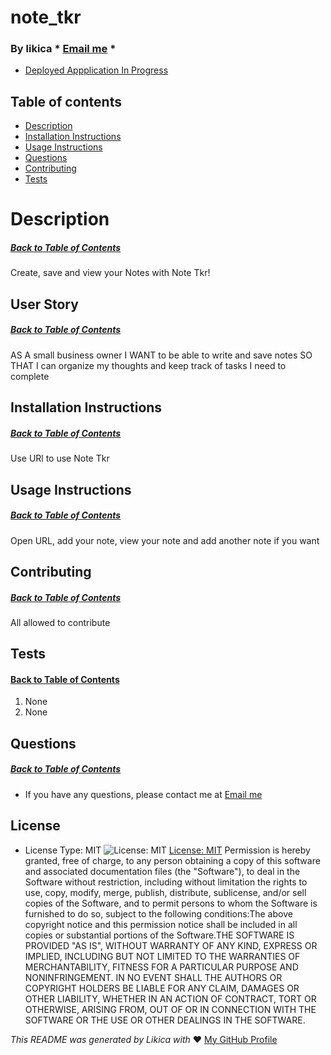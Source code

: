 # note_tkr
  ### By likica * [Email me](mailto:fahrija_wyroski@live.com) * 
  * [Deployed Appplication In Progress]()
 
  ## Table of contents
  * [Description](#Description)
  * [Installation Instructions](#installation-Instructions)
  * [Usage Instructions](#Usage-Instructions)
  * [Questions](#Questions)
  * [Contributing](#Contributing)
  * [Tests](#Tests)
 
  # Description
  ##### [Back to Table of Contents](#Table-of-Contents)
  Create, save and view your Notes with Note Tkr!

  ## User Story
  ##### [Back to Table of Contents](#Table-of-Contents)
  AS A small business owner I WANT to be able to write and save notes SO THAT I can organize my thoughts and keep track of tasks I need to complete

  ## Installation Instructions
  ##### [Back to Table of Contents](#Table-of-Contents)
  Use URl to use Note Tkr

  ## Usage Instructions
  ##### [Back to Table of Contents](#Table-of-Contents)
  Open URL, add your note, view your note and add another note if you want

  ## Contributing
  ##### [Back to Table of Contents](#Table-of-Contents)
  All allowed to contribute

  ## Tests
  #### [Back to Table of Contents](#Table-of-Contents)
  1. None
  2. None

  ## Questions
  ##### [Back to Table of Contents](#Table-of-Contents)
  * If you have any questions, please contact me at 
  [Email me](mailto:fahrija_wyroski@live.com)

  ## License 
  * License Type: MIT
    ![License: MIT](https://img.shields.io/badge/License-MIT-green.svg)
    [License: MIT](https://opensource.org/licenses/MIT)
    Permission is hereby granted, free of charge, to any person obtaining a copy of this software and associated documentation files (the "Software"), to deal in the Software without restriction, including without limitation the rights to use, copy, modify, merge, publish, distribute, sublicense, and/or sell copies of the Software, and to permit persons to whom the Software is furnished to do so, subject to the following conditions:The above copyright notice and this permission notice shall be included in all copies or substantial portions of the Software.THE SOFTWARE IS PROVIDED "AS IS", WITHOUT WARRANTY OF ANY KIND, EXPRESS OR IMPLIED, INCLUDING BUT NOT LIMITED TO THE WARRANTIES OF MERCHANTABILITY, FITNESS FOR A PARTICULAR PURPOSE AND NONINFRINGEMENT. IN NO EVENT SHALL THE AUTHORS OR COPYRIGHT HOLDERS BE LIABLE FOR ANY CLAIM, DAMAGES OR OTHER LIABILITY, WHETHER IN AN ACTION OF CONTRACT, TORT OR OTHERWISE, ARISING FROM, OUT OF OR IN CONNECTION WITH THE SOFTWARE OR THE USE OR OTHER DEALINGS IN THE SOFTWARE.


  _This README was generated by Likica with_ ❤️ [My GitHub Profile](https://github.com/likica)
 
  